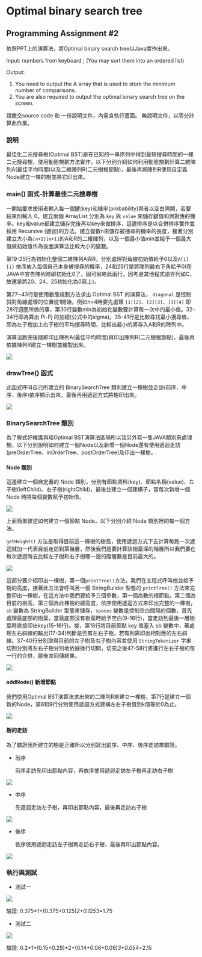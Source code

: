 # Optimal binary search tree
## Programming Assignment #2
依照PPT上的演算法，將Optimal binary search tree以Java實作出來。

Input: 
numbers from keyboard ; (You may sort them into an ordered list)

Output: 
1.	You need to output the A array that is used to store the minimum number of comparisons. 
2.	You are also required to output the optimal binary search tree on the screen.

請繳交source code 和 一份說明文件，內需含執行畫面。
無說明文件，以零分計算此作業。

### 說明
最佳化二元搜尋樹(Optimal BST)是在已知的一串序列中得到最短搜尋時間的一棵二元搜尋樹，使用動態規劃方法實作，以下分別介紹如何利用動態規劃計算二維陣列A(最佳平均時間)以及二維陣列R(二元樹根節點)，最後再將陣列R使用自定義Node建立一棵的樹並將它印出來。

### main() 函式-計算最佳二元搜尋樹
一開始要求使用者輸入每一個鍵(key)和機率(probability)兩者以空白隔開，若要結束則輸入 0。建立兩個 ArrayList 分別為 `key` 與 `value` 來儲存鍵值和興對應的機率。key和value都建立儲存完後再以key來做排序，這邊排序是以合併排序實作並採用 Recursive (遞迴)的方法。建立變數n來儲存被搜尋的機率的長度，接著分別建立大小為`[n+2][n+1]`的A和R的二維陣列，以及一個最小值min並給予一個最大值做初始值作為後面演算法比較大小的變數。

第19-25行為初始化整個二維陣列A與R，分別處理對角線初始值給予0以及`A[i][i]` 依序放入每個自己本身被搜尋的機率，24和25行是將陣列最右下角給予0(在JAVA中宣告陣列時即初始化0了，固可省略此兩行，因考慮其他程式語言列如C，故還是將20、24、25初始化為0寫上)。

第27~43行是使用動態規劃方法求出 Optimal BST 的演算法， `diagonal` 是控制斜對角線處理的位置從1開始，例如n=4時要先處理 `[1][2]`、`[2][3]`、`[3][4]` 即28行迴圈所做的事，第30行變數min為初始化變數要計算每一次中的最小值。32-34行即為算出 Pi-Pj 的加總(公式中的sigma)。35-41行是比較尋找最小搜尋值，即為左子樹加上右子樹的平均搜尋時間，比較出最小的將存入A和R的陣列中。

演算法跑完後隨即印出陣列A(最佳平均時間)與印出陣列R(二元樹根節點)，最後再依據陣列R建立一棵樹並繪製出來。

<img src="./screenshot/img01.PNG">


### drawTree() 函式
此函式呼叫自己所建立的 BinarySearchTree 類別建立一棵樹並走訪(前序、中序、後序)依序顯示出來，最後再用遞迴方式將樹印出來。

<img src="./screenshot/img02.PNG">

### BinarySearchTree 類別
為了程式好維護與和Optimal BST演算法區隔所以我另外寫一隻JAVA類別來處理樹，以下分別說明如何建立一個Node以及新增一個Node還有使用遞迴走訪(preOrderTree、inOrderTree、postOrderTree)及印出一棵樹。

#### Node 類別
這邊建立一個自定義的 Node 類別，分別有節點資料(key)、節點名稱(value)、左子樹(leftChild)、右子樹(rightChild)，最後並建立一個建構子，當每次新增一個 Node 時將每個變數賦予初始值。

<img src="./screenshot/img11.PNG">

上面簡單敘述如何建立一個節點 Node，以下分別介紹 Node 類別裡的每一個方法。

`getHeight()` 方法是取得目前這一棵樹的樹高，使用遞迴方式下去計算每跑一次遞迴就加一代表目前走訪到第幾層，然後我們是要計算該樹最深的階層所以我們要在每次遞迴時去比較左子樹和右子樹哪一邊的階層數是目前最大的。

<img src="./screenshot/img12.PNG">

這部分要介紹印出一棵樹，第一個`printTree()`方法，我們在主程式呼叫他並給予樹的高度，接著此方法會呼叫另一個 StringBuilder 型態的 `printTree()` 方法來完整印出一棵樹，在這方法中我們要給予三個參數，第一個為數的根節點，第二個為目前的樹高，第三個為此棵樹的總高度，依序使用遞迴方式來印出完整的一棵樹，`sb` 變數為 StringBuilder 型態來儲存，`spaces` 變數是控制空白間隔的個數，首先處理最底部的樹葉，當最底部沒有樹葉時給予空白(9-16行)，當走訪到最後一層樹葉時直接印出key(15-16行)。接，第18行將目前節點 key 值塞入 sb 變數中，著處理左右斜線的輸出(17-34)判斷是否有左右子樹，若有則需印出相對應的左右斜線。37-40行分別取得目前的左子樹及右子樹內容並使用 `StringTokenizer` 字串切割分別將左右子樹分別地依據換行切開，切完之後47-58行將進行左右子樹的每一行的合併，最後並回傳結果。

<img src="./screenshot/img13.PNG">

#### addNode() 新增節點
我們使用Optimal BST演算法求出來的二陣列R來建立一棵樹，第7行是建立一個新的Node，第8和9行分別使用遞迴方式建構左右子樹值到k值等於0為止。

<img src="./screenshot/img03.PNG">


#### 樹的走訪
為了驗證我所建立的樹是正確所以分別寫出前序、中序、後序走訪來驗證。

- 前序

  前序走訪先印出節點內容，再依序使用遞迴走訪左子樹再走訪右子樹

<img src="./screenshot/img04.PNG">

- 中序

  先遞迴走訪左子樹，再印出節點內容，最後再走訪右子樹

<img src="./screenshot/img05.PNG">

- 後序
  
  依序使用遞迴走訪左子樹再走訪右子樹，最後再印出節點內容。

<img src="./screenshot/img06.PNG">




### 執行與測試

- 測試一

<img src="./screenshot/img09.PNG">

驗證:
0.375*1+(0.375+0.125)*2+0.125*3=1.75

- 測試二

<img src="./screenshot/img10.PNG">

驗證:
0.2*1+(0.15+0.29)*2+(0.14+0.06+0.09)*3+0.05*4=2.15
